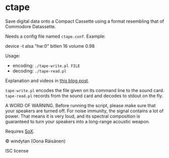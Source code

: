 ctape
=====

Save digital data onto a Compact Cassette using a format
resembling that of Commodore Datassette.

Needs a config file named `ctape.conf`. Example:

 device -t alsa "hw:0"
 bitlen 16
 volume 0.98

Usage:

* encoding: `./tape-write.pl FILE`
* decoding: `./tape-read.pl`

Explanation and videos in [this blog post](http://windytan.blogspot.fi/2012/08/vintage-bits-on-cassettes.html).

`tape-write.pl` encodes the file given on its command line to the sound card. `tape-read.pl` records from
the sound card and decodes to stdout on the fly.

A WORD OF WARNING. Before running the script, please make sure
that your speakers are turned off. For noise immunity, the signal contains
a lot of power. That means it is very loud, and
its spectral composition is guaranteed to turn your speakers into
a long-range acoustic weapon.

Requires [SoX](http://sox.sourceforge.net/).

© windytan (Oona Räisänen)

ISC license
